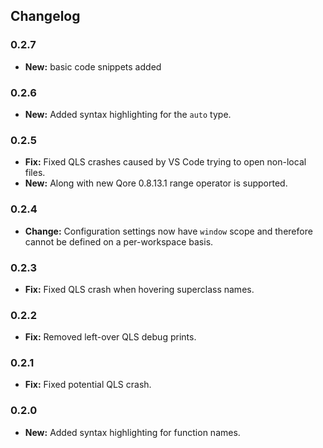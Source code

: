 ## Changelog

### 0.2.7

* **New:** basic code snippets added

### 0.2.6

* **New:** Added syntax highlighting for the `auto` type.

### 0.2.5

* **Fix:** Fixed QLS crashes caused by VS Code trying to open non-local files.
* **New:** Along with new Qore 0.8.13.1 range operator is supported.

### 0.2.4

* **Change:** Configuration settings now have `window` scope and therefore cannot be defined on a per-workspace basis.

### 0.2.3

* **Fix:** Fixed QLS crash when hovering superclass names.

### 0.2.2

* **Fix:** Removed left-over QLS debug prints.

### 0.2.1

* **Fix:** Fixed potential QLS crash.

### 0.2.0

* **New:** Added syntax highlighting for function names.

